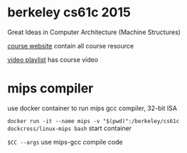 # berkeley cs61c 2015

Great Ideas in Computer Architecture (Machine Structures)

[course website](http://inst.eecs.berkeley.edu/~cs61c/sp15) contain all course resource

[video playlist](https://www.youtube.com/playlist?list=PLhMnuBfGeCDM8pXLpqib90mDFJI-e1lpk) has course video

# mips compiler

use docker container to run mips gcc compiler, 32-bit ISA

`docker run -it --name mips -v "$(pwd)":/berkeley/cs61c dockcross/linux-mips bash` start container

`$CC --args` use mips-gcc compile code
